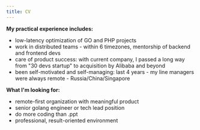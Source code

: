 ```yaml
---
title: CV
---
```


**My practical experience includes:** 

* low-latency optimization of GO and PHP projects
* work in distributed teams - within 6 timezones, mentorship of backend and frontend devs
* care of product success: with current company, I passed a long way from "30 devs startup" to acquisition by Alibaba and beyond
* been self-motivated and self-managing: last 4 years - my line managers were always remote - Russia/China/Singapore


**What I'm looking for:**

* remote-first organization with meaningful product
* senior golang engineer or tech lead position
* do more coding than .ppt
* professional, result-oriented environment

